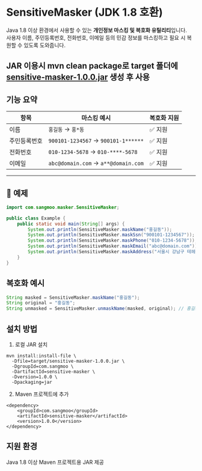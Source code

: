 # SensitiveMasker (JDK 1.8 호환)

Java 1.8 이상 환경에서 사용할 수 있는 **개인정보 마스킹 및 복호화 유틸리티**입니다.  
사용자 이름, 주민등록번호, 전화번호, 이메일 등의 민감 정보를 마스킹하고 필요 시 복원할 수 있도록 도와줍니다.

JAR 이용시 mvn clean package로 target 폴더에
[sensitive-masker-1.0.0.jar](target/sensitive-masker-1.0.0.jar) 생성 후 사용
---

## 기능 요약

| 항목       | 마스킹 예시                          | 복호화 지원 |
|------------|---------------------------------------|--------------|
| 이름       | `홍길동` → `홍*동`                   | ✅ 지원       |
| 주민등록번호 | `900101-1234567` → `900101-1******` | ✅ 지원       |
| 전화번호   | `010-1234-5678` → `010-****-5678`     | ✅ 지원       |
| 이메일     | `abc@domain.com` → `a**@domain.com`  | ✅ 지원       |

---

## 🧪 예제

```java
import com.sangmoo.masker.SensitiveMasker;

public class Example {
    public static void main(String[] args) {
        System.out.println(SensitiveMasker.maskName("홍길동"));         // 홍*동
        System.out.println(SensitiveMasker.maskSsn("900101-1234567")); // 900101-1******
        System.out.println(SensitiveMasker.maskPhone("010-1234-5678")); // 010-****-5678
        System.out.println(SensitiveMasker.maskEmail("abc@domain.com")); // a**@domain.com
        System.out.println(SensitiveMasker.maskAddress("서울시 강남구 테헤란로 12345678 4층")); // 서울시 강남구 테헤란로 ***
    }
}
```

## 복호화 예시
```java
String masked = SensitiveMasker.maskName("홍길동");
String original = "홍길동";
String unmasked = SensitiveMasker.unmaskName(masked, original); // 홍길동
```

## 설치 방법
1. 로컬 JAR 설치
```
mvn install:install-file \
  -Dfile=target/sensitive-masker-1.0.0.jar \
  -DgroupId=com.sangmoo \
  -DartifactId=sensitive-masker \
  -Dversion=1.0.0 \
  -Dpackaging=jar
```
2. Maven 프로젝트에 추가
```
<dependency>
    <groupId>com.sangmoo</groupId>
    <artifactId>sensitive-masker</artifactId>
    <version>1.0.0</version>
</dependency>
```
## 지원 환경
Java 1.8 이상 
Maven 프로젝트용 JAR 제공
